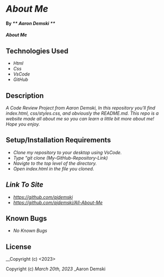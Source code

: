 # _About Me_

#### By _** Aaron Demski **_

#### _About Me_

## Technologies Used

* _Html_
* _Css_
* _VsCode_
* _GitHub_

## Description

_A Code Review Project from Aaron Demski, In this repository you'll find index.html, css/styles.css, and obviously the README.md. This repo is a website made all about me so you can learn a little bit more about me! Hope you enjoy._

## Setup/Installation Requirements

* _Clone my repository to your desktop using VsCode._
* _Type "git clone (My-GitHub-Repository-Link)_
* _Navigte to the top level of the directory._
* _Open index.html in the file you cloned._

## _Link To Site_
* _https://github.com/ajdemski_
* _https://github.com/ajdemski/All-About-Me_

## Known Bugs

* _No Known Bugs_

## License

__Copyright (c) <2023> <Aaron Demski>

Copyright (c) _March 20th, 2023_ _Aaron Demski